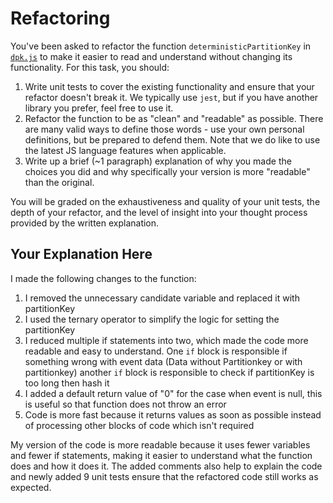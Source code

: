 # Refactoring

You've been asked to refactor the function `deterministicPartitionKey` in [`dpk.js`](dpk.js) to make it easier to read and understand without changing its functionality. For this task, you should:

1. Write unit tests to cover the existing functionality and ensure that your refactor doesn't break it. We typically use `jest`, but if you have another library you prefer, feel free to use it.
2. Refactor the function to be as "clean" and "readable" as possible. There are many valid ways to define those words - use your own personal definitions, but be prepared to defend them. Note that we do like to use the latest JS language features when applicable.
3. Write up a brief (~1 paragraph) explanation of why you made the choices you did and why specifically your version is more "readable" than the original.

You will be graded on the exhaustiveness and quality of your unit tests, the depth of your refactor, and the level of insight into your thought process provided by the written explanation.

## Your Explanation Here

I made the following changes to the function:

1. I removed the unnecessary candidate variable and replaced it with partitionKey
2. I used the ternary operator to simplify the logic for setting the partitionKey
3. I reduced multiple if statements into two, which made the code more readable and easy to understand. One ``if`` block is responsible if something wrong with event data (Data without Partitionkey or with partitionkey) another ``if`` block is responsible to check if partitionKey is too long then hash it
4. I added a default return value of "0" for the case when event is null, this is useful so that function does not throw an error
5. Code is more fast because it returns values as soon as possible instead of processing other blocks of code which isn't required

My version of the code is more readable because it uses fewer variables and fewer if statements, making it easier to understand what the function does and how it does it. The added comments also help to explain the code and newly added 9 unit tests ensure that the refactored code still works as expected.